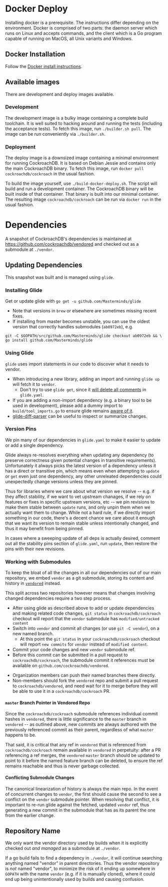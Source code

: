 # Docker Deploy

Installing docker is a prerequisite. The instructions differ depending on the
environment. Docker is comprised of two parts: the daemon server which runs on
Linux and accepts commands, and the client which is a Go program capable of
running on MacOS, all Unix variants and Windows.

## Docker Installation

Follow the [Docker install
instructions](https://docs.docker.com/engine/installation/).

## Available images

There are development and deploy images available.

### Development

The development image is a bulky image containing a complete build toolchain.
It is well suited to hacking around and running the tests (including the
acceptance tests). To fetch this image, run `./builder.sh pull`. The image can
be run conveniently via `./builder.sh`.

### Deployment

The deploy image is a downsized image containing a minimal environment for
running CockroachDB. It is based on Debian Jessie and contains only the main
CockroachDB binary. To fetch this image, run `docker pull
cockroachdb/cockroach` in the usual fashion.

To build the image yourself, use `./build-docker-deploy.sh`. The script will
build and run a development container. The CockroachDB binary will be built
inside of that container. That binary is built into our minimal container. The
resulting image `cockroachdb/cockroach` can be run via `docker run` in the
usual fashion.

#  Dependencies

A snapshot of CockroachDB's dependencies is maintained at https://github.com/cockroachdb/vendored
and checked out as a submodule at `./vendor`.

## Updating Dependencies

This snapshot was built and is managed using `glide`.

### Installing Glide

Get or update glide with `go get -u github.com/Masterminds/glide`
- Note that versions in `brew` or elsewhere are sometimes missing recent fixes.
- If installing from master becomes unstable, you can use the oldest version that correctly handles
submodules (`ab0972eb`), e.g.
```
git -C $GOPATH/src/github.com/Masterminds/glide checkout ab0972eb && \
go install github.com/Masterminds/glide
```

### Using Glide

`glide` uses import statements in our code to discover what it needs to vendor.

- When introducing a new library, adding an import and running `glide up` will fetch it to `vendor`.
  - Don't try to use `glide get`, since it [will delete all comments](Masterminds/glide/issues/691) in `glide.yaml`.
- If you are adding a non-import dependency (e.g. a binary tool to be used in development),
  please add a dummy import to `build/tool_imports.go` to ensure glide remains [aware of it](Masterminds/glide/issues/690).
- [glide-diff-parser](cockroachdb/glide-diff-parser) can be useful to inspect or summarize changes.

### Version Pins

We pin many of our dependencies in `glide.yaml` to make it easier to update or add a single dependency.

Glide always re-resolves everything when updating any dependency (to preserve correctness given
potential changes in transitive requirements). Unfortunately it always picks the latest version of a
dependency unless it has a direct or transitive pin, which means even when attempting to `update` or
`get` even just one dependency, any other unreleated dependencies could unexpectedly change versions
unless they are pinned.

Thus for libraries where we care about what version we resolve -- e.g. if they affect stability, if we
want to vet upstream chanages, if we rely on features or fixes in specific upstream versions, etc --
we pin revisions to make them stable between `update` runs, and only unpin them when we actually want
them to change. While not a hard rule, if we directly import something in our code, there's a decent
chance we care about it enough that we want its version to remain stable unless intentionally changed,
and thus it may benefit from being pinned.

In cases where a sweeping update of all deps is actually desired, comment out all the stability pins
section of `glide.yaml`, run `update`, then restore the pins with their new revisions.

### Working with Submodules

To keep the bloat of all the changes in all our dependencies out of our main repository, we embed
`vendor` as a git submodule, storing its content and history in [`vendored`](cockroachdb/vendored) instead.

This split across two repositories however means that changes involving changed dependencies require
a two step process.

- After using glide as described above to add or update dependencies and making related code changes,
`git status` in `cockroachdb/cockroach` checkout will report that the `vendor` submodule has
`modified/untracked content`
- Switch into `vendor` and commit all changes (or use `git -C vendor`), on a new named branch.
  - At this point the `git status` in your `cockroachdb/cockroach` checkout will report
  `new commits` for `vendor` instead of `modified content`.
- Commit your code changes and new `vendor` submodule ref.
- Before this commit can be submitted in a pull request to `cockroachdb/cockroach`, the submodule
commit it references must be available on `github.com/cockroachdb/vendored`.
* Organization members can push their named branches there directly.
* Non-members should fork the `vendored` repo and submit a pull request to `cockroachdb/vendored`,
  and need wait for it to merge before they will be able to use it in a `cockroachdb/cockroach` PR.

#### `master` Branch Pointer in Vendored Repo

Since the `cockroachdb/cockroach` submodule references individual commit hashes in `vendored`, there
is little significance to the `master` branch in `vendored` -- as outlined above, new commits are
always authored with the previously referenced commit as their parent, regardless of what `master`
happens to be.

That said, it is critical that any ref in `vendored` that is referenced from `cockroachdb/cockroach`
remain available in `vendored` in perpetuity: after a PR referencing a ref merges, the `vendored`
`master` branch should be updated to point to it before the named feature branch can be deleted, to
ensure the ref remains reachable and thus is never garbage collected.

#### Conflicting Submodule Changes

The canonical linearization of history is always the main repo. In the event of concurrent
changes to `vendor`, the first should cause the second to see a conflict on the `vendor` submodule
pointer. When resolving that conflict, it is important to re-run glide against the fetched, updated
`vendor` ref, thus generating a new commit in the submodule that has as its parent the one from the
earlier change.

## Repository Name

We only want the vendor directory used by builds when it is explicitly checked out *and managed* as a
submodule at `./vendor`.

If a go build fails to find a dependency in `./vendor`, it will continue searching anything named
"vendor" in parent directories. Thus the vendor repository is _not_ named "vendor", to minimize the risk
of it ending up somewhere in `GOPATH` with the name `vendor` (e.g. if it is manually cloned), where
it could end up being unintentionally used by builds and causing confusion.
